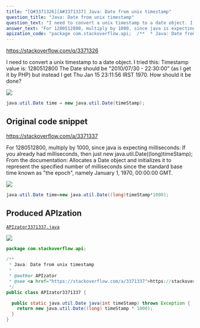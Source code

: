 ```yaml
---
title: "[Q#3371326][A#3371337] Java: Date from unix timestamp"
question_title: "Java: Date from unix timestamp"
question_text: "I need to convert a unix timestamp to a date object. I tried this: Timestamp value is: 1280512800 The Date should be \"2010/07/30 - 22:30:00\" (as I get it by PHP) but instead I get Thu Jan 15 23:11:56 IRST 1970. How should it be done?"
answer_text: "For 1280512800, multiply by 1000, since java is expecting milliseconds: If you already had milliseconds, then just new java.util.Date((long)timeStamp); From the documentation: Allocates a Date object and   initializes it to represent the   specified number of milliseconds since   the standard base time known as \"the   epoch\", namely January 1, 1970,   00:00:00 GMT."
apization_code: "package com.stackoverflow.api;  /**  * Java: Date from unix timestamp  *  * @author APIzator  * @see <a href=\"https://stackoverflow.com/a/3371337\">https://stackoverflow.com/a/3371337</a>  */ public class APIzator3371337 {    public static java.util.Date java(int timeStamp) throws Exception {     return new java.util.Date((long) timeStamp * 1000);   } }"
---
```


https://stackoverflow.com/q/3371326

I need to convert a unix timestamp to a date object.
I tried this:
Timestamp value is: 1280512800
The Date should be &quot;2010/07/30 - 22:30:00&quot; (as I get it by PHP) but instead I get Thu Jan 15 23:11:56 IRST 1970.
How should it be done?


<div class="code-logo"><img src="/stackoverflow.png" /></div>

```java
java.util.Date time = new java.util.Date(timeStamp);
```


## Original code snippet

https://stackoverflow.com/a/3371337

For 1280512800, multiply by 1000, since java is expecting milliseconds:
If you already had milliseconds, then just new java.util.Date((long)timeStamp);
From the documentation:
Allocates a Date object and
  initializes it to represent the
  specified number of milliseconds since
  the standard base time known as &quot;the
  epoch&quot;, namely January 1, 1970,
  00:00:00 GMT.

<div class="code-logo"><img src="/stackoverflow.png" /></div>

```java
java.util.Date time=new java.util.Date((long)timeStamp*1000);
```

## Produced APIzation

[`APIzator3371337.java`](https://github.com/pasqualesalza/apization/raw/main/data/search/APIzator3371337.java)

<div class="code-logo"><img src="/apizator.png" /></div>

```java
package com.stackoverflow.api;

/**
 * Java: Date from unix timestamp
 *
 * @author APIzator
 * @see <a href="https://stackoverflow.com/a/3371337">https://stackoverflow.com/a/3371337</a>
 */
public class APIzator3371337 {

  public static java.util.Date java(int timeStamp) throws Exception {
    return new java.util.Date((long) timeStamp * 1000);
  }
}

```